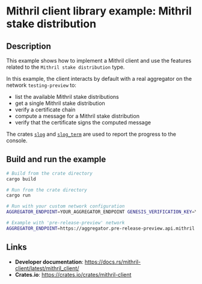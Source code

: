 # Mithril client library example: Mithril stake distribution

## Description

This example shows how to implement a Mithril client and use the features related to the `Mithril stake distribution` type.

In this example, the client interacts by default with a real aggregator on the network `testing-preview` to:

- list the available Mithril stake distributions
- get a single Mithril stake distribution
- verify a certificate chain
- compute a message for a Mithril stake distribution
- verify that the certificate signs the computed message

The crates [`slog`](https://docs.rs/slog/latest/slog/) and [`slog_term`](https://docs.rs/slog-term/latest/slog_term/) are used to report the progress to the console.

## Build and run the example

```bash
# Build from the crate directory
cargo build

# Run from the crate directory
cargo run

# Run with your custom network configuration
AGGREGATOR_ENDPOINT=YOUR_AGGREGATOR_ENDPOINT GENESIS_VERIFICATION_KEY=YOUR_GENESIS_VERIFICATION_KEY cargo run

# Example with 'pre-release-preview' network
AGGREGATOR_ENDPOINT=https://aggregator.pre-release-preview.api.mithril.network/aggregator GENESIS_VERIFICATION_KEY=$(curl -s https://raw.githubusercontent.com/input-output-hk/mithril/main/mithril-infra/configuration/pre-release-preview/genesis.vkey) cargo run
```

## Links

- **Developer documentation**: https://docs.rs/mithril-client/latest/mithril_client/
- **Crates.io**: https://crates.io/crates/mithril-client
